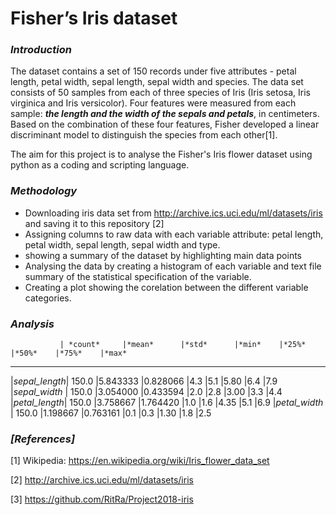 
#  Fisher’s Iris dataset

### _Introduction_

The dataset contains a set of 150 records under five attributes - petal length, petal width, sepal length, sepal width and species.
The data set consists of 50 samples from each of three species of Iris (Iris setosa, Iris virginica and Iris versicolor). Four features were measured from each sample: **_the length and the width of the sepals and petals_**, in centimeters. Based on the combination of these four features, Fisher developed a linear discriminant model to distinguish the species from each other[1].

The aim for this project is to analyse the Fisher's Iris flower dataset using python as a coding and scripting language.

### _Methodology_

* Downloading iris data set from http://archive.ics.uci.edu/ml/datasets/iris and saving it to this repository [2]
* Assigning columns to raw data with each variable attribute: petal length, petal width, sepal length, sepal width and type.
* showing a summary of the dataset by highlighting main data points
* Analysing the data by creating a histogram of each variable and text file summary of the statistical specification of the variable.
* Creating a plot showing the corelation between the different variable categories.


### _Analysis_

               | *count*     |*mean*      |*std*      |*min*    |*25%*    |*50%*    |*75%*    |*max*
 ----------------------------------------------------------------------------------------------------              
|*sepal_length*|  150.0      |5.843333    |0.828066   |4.3      |5.1      |5.80     |6.4      |7.9
|*sepal_width* |  150.0      |3.054000    |0.433594   |2.0      |2.8      |3.00     |3.3      |4.4
|*petal_length*|  150.0      |3.758667    |1.764420   |1.0      |1.6      |4.35     |5.1      |6.9
|*petal_width* |  150.0      |1.198667    |0.763161   |0.1      |0.3      |1.30     |1.8      |2.5









### *[References]*

[1] Wikipedia: https://en.wikipedia.org/wiki/Iris_flower_data_set

[2] http://archive.ics.uci.edu/ml/datasets/iris

[3] https://github.com/RitRa/Project2018-iris 
